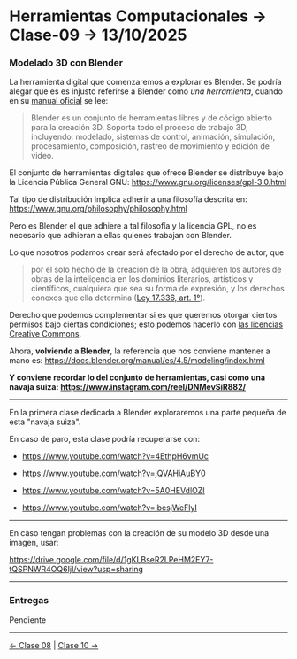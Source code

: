 # Herramientas Computacionales → Clase-09 → 13/10/2025

### Modelado 3D con Blender

La herramienta digital que comenzaremos a explorar es Blender. Se podría alegar que es es injusto referirse a Blender como *una herramienta*, cuando en su [manual oficial](https://docs.blender.org/manual/es/4.5/getting_started/about/index.html) se lee:

> Blender es un conjunto de herramientas libres y de código abierto para la creación 3D. Soporta todo el proceso de trabajo 3D, incluyendo: modelado, sistemas de control, animación, simulación, procesamiento, composición, rastreo de movimiento y edición de video.

El conjunto de herramientas digitales que ofrece Blender se distribuye bajo la Licencia Pública General GNU: https://www.gnu.org/licenses/gpl-3.0.html

Tal tipo de distribución implica adherir a una filosofía descrita en: https://www.gnu.org/philosophy/philosophy.html

Pero es Blender el que adhiere a tal filosofía y la licencia GPL, no es necesario que adhieran a ellas quienes trabajan con Blender.

Lo que nosotros podamos crear será afectado por el derecho de autor, que

> por el solo hecho de la creación de la obra, adquieren los autores de obras de la inteligencia en los dominios literarios, artísticos y científicos, cualquiera que sea su forma de expresión, y los derechos conexos que ella determina ([Ley 17.336, art. 1°](https://bcn.cl/27c1j)).

Derecho que podemos complementar si es que queremos otorgar ciertos permisos bajo ciertas condiciones; esto podemos hacerlo con [las licencias Creative Commons](https://creativecommons.org/share-your-work/cclicenses/).

Ahora, **volviendo a Blender**, la referencia que nos conviene mantener a mano es: https://docs.blender.org/manual/es/4.5/modeling/index.html

**Y conviene recordar lo del conjunto de herramientas, casi como una navaja suiza: https://www.instagram.com/reel/DNMevSiR882/**

- - - - - 

En la primera clase dedicada a Blender exploraremos una parte pequeña de esta "navaja suiza". 

En caso de paro, esta clase podría recuperarse con:

- https://www.youtube.com/watch?v=4EthpH6vmUc

- https://www.youtube.com/watch?v=jQVAHiAuBY0

- https://www.youtube.com/watch?v=5A0HEVdlOZI

- https://www.youtube.com/watch?v=ibesjWeFlyI

- - - - - 

En caso tengan problemas con la creación de su modelo 3D desde una imagen, usar: 

https://drive.google.com/file/d/1gKLBseR2LPeHM2EY7-tQSPNWR4OQ6IjI/view?usp=sharing

- - - - -

### Entregas

Pendiente

- - - - - 

[← Clase 08](https://github.com/profesorfaco/herramientas/tree/main/clase-08) | [Clase 10 →](https://github.com/profesorfaco/herramientas/tree/main/clase-10)

